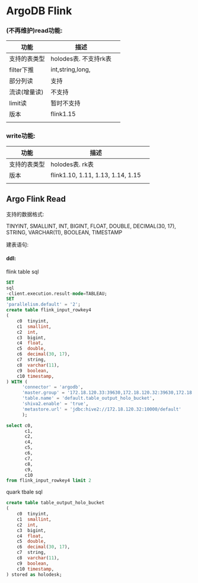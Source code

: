 # ArgoDB Flink

### (不再维护)read功能:

| 功能       | 描述               |   |
|----------|------------------|---|
| 支持的表类型   | holodes表. 不支持rk表 |   |
| filter下推 | int,string,long, |   |
| 部分列读     | 支持               |   |
| 流读(增量读)  | 不支持              |   |
| limit读   | 暂时不支持            |   |
| 版本       | flink1.15        |   |
|          |                  |   |

### write功能:

| 功能     | 描述                                |   |
|--------|-----------------------------------|---|
| 支持的表类型 | holodes表. rk表                     |   |
| 版本     | flink1.10, 1.11, 1.13, 1.14, 1.15 |   |
|        |                                   |   |

## Argo Flink Read

支持的数据格式:

TINYINT,
SMALLINT,
INT,
BIGINT,
FLOAT,
DOUBLE,
DECIMAL(30, 17),
STRING,
VARCHAR(11),
BOOLEAN,
TIMESTAMP

建表语句:

#### ddl:

flink table sql

```sql
SET
sql
-client.execution.result-mode=TABLEAU;
SET
'parallelism.default' = '2';
create table flink_input_rowkey4
(
    c0  tinyint,
    c1  smallint,
    c2  int,
    c3  bigint,
    c4  float,
    c5  double,
    c6  decimal(30, 17),
    c7  string,
    c8  varchar(11),
    c9  boolean,
    c10 timestamp,
) WITH (
      'connector' = 'argodb',
      'master.group' = '172.18.120.33:39630,172.18.120.32:39630,172.18.120.31:39630',
      'table.name' = 'default.table_output_holo_bucket',
      'shiva2.enable' = 'true',
      'metastore.url' = 'jdbc:hive2://172.18.120.32:10000/default'
      );

select c0,
       c1,
       c2,
       c4,
       c5,
       c6,
       c7,
       c8,
       c9,
       c10
from flink_input_rowkey4 limit 2
```

quark tbale sql

```sql
create table table_output_holo_bucket
(
    c0  tinyint,
    c1  smallint,
    c2  int,
    c3  bigint,
    c4  float,
    c5  double,
    c6  decimal(30, 17),
    c7  string,
    c8  varchar(11),
    c9  boolean,
    c10 timestamp,
) stored as holodesk;
```
